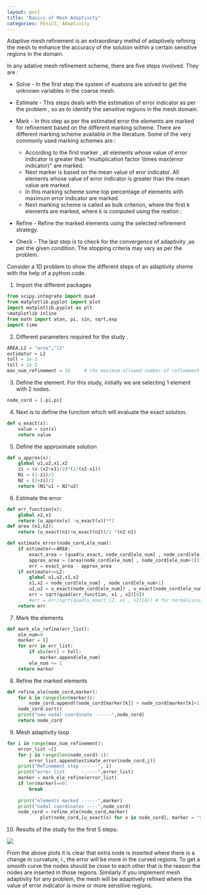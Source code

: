 ```yaml
---
layout: post
title: "Basics of Mesh Adaptivity"
categories: FEniCS, Adaptivity
---
```


Adaptive mesh refinement is an extraordinary methd of adaptively refining the mesh to enhance the accuracy of the solution within a certain sensitive regions in the domain.

In any adative mesh refinement scheme, there are five steps involved. They are :

* Solve - In the first step the system of euations are solved to get the unknown variables in the coarse mesh.

* Estimate - This steps deals with the estimation of error indicator as per the problem , so as to identify the sensitive regions in the mesh domain.

* Mark - In this step as per the estimated error the elements are marked for refinement based on the different marking scheme. There are different marking scheme available in the literature. Some of the very commonly used marking schemes are :
  * According to the first marker , all elements whose value of error indicator is greater than "multiplication factor \times max(error indicator)" are marked.
  * Next marker is based on the mean value of eror indicator. All elements whose value of error indicator is greater than the mean value are marked.
  * In this marking scheme some top percentage of elements with maximum error indicator are marked.
  * Next marking scheme is called as bulk criterion, where the first k elements are marked, where k is computed using the reation :

* Refine - Refine the marked elements using the selected refinement strategy.

* Check - The last step is to check for the convergence of adaptivity ,as per the given condition. The stopping criteria may vary as per the problem.

Consider a 1D problem to show the different steps of an adaptivity sheme with the help of a python code.

1. Import the different packages

```python
from scipy.integrate import quad
from matplotlib.pyplot import plot
import matplotlib.pyplot as plt
%matplotlib inline
from math import atan, pi, sin, sqrt,exp
import time
```

2. Different parameters required for the study .

```python
AREA,L2 = "area","l2"
estimator = L2
toll = 1e-3
toll = 1e-3
max_num_refinement = 15     # the maximum allowed number of refinement
```

3. Define the element. For this study, initially we are selecting 1 element with 2 nodes.

```python
node_cord = [-pi,pi]
```

4. Next is to define the function which will evaluate the exact solution.

```python
def u_exact(x):
    value = sin(x)
    return value
```

5. Define the approximate solution 

```python
def u_approx(x):
    global u1,u2,x1,x2
    zi = (x-(x2+x1)/2)*(2/(x2-x1))
    N1 = (1-zi)/2
    N2 = (1+zi)/2
    return (N1*u1 + N2*u2)
```

6. Estimate the error

```python
def err_function(x):
    global x2,x1
    return (u_approx(x) -u_exact(x))**2
def area (n1,n2):
    return (u_exact(n1)+u_exact(n2))/2 *(n2-n1)

def estimate_error(node_cord,ele_num):
    if estimator==AREA:
        exact_area = (quad(u_exact, node_cord[ele_num] , node_cord[ele_num+1])[0])
        approx_area = (area(node_cord[ele_num] , node_cord[ele_num+1]))
        err = exact_area - approx_area
    if estimator==L2:
        global u1,u2,x1,x2
        x1,x2 = node_cord[ele_num] , node_cord[ele_num+1]
        u1,u2 = u_exact(node_cord[ele_num]) , u_exact(node_cord[ele_num+1])
        err = sqrt(quad(err_function, x1 , x2)[0])
        #err = err/sqrt(quad(u_exact_l2, x1 , x2)[0]) # for normalising the error by dividing with exact value 
    return err
```

7. Mark the elements

```python
def mark_ele_refine(err_list):
    ele_num=0
    marker = []
    for err in err_list:
        if abs(err) > toll:
            marker.append(ele_num)
        ele_num += 1
    return marker
```

8. Refine the marked elements

```python
def refine_ele(node_cord,marker):
    for k in range(len(marker)):
        node_cord.append((node_cord[marker[k]] + node_cord[marker[k]+1])/2)
    node_cord.sort()
    print("new nodal coordinate ------",node_cord)
    return node_cord
```

9. Mesh adaptivity loop

```python
for i in range(max_num_refinement):
    error_list =[]
    for j in range(len(node_cord)-1):
        error_list.append(estimate_error(node_cord,j))
    print("Refinement step ------", i)   
    print("error list      ------",error_list)
    marker = mark_ele_refine(error_list) 
    if len(marker)==0:
        break
    
    print("elements marked ------",marker)
    print("nodal coordinates ----",node_cord)
    node_cord = refine_ele(node_cord,marker)
			plot(node_cord,[u_exact(x) for x in node_cord], marker = "o")
```

10. Results of the study for the first 5 steps:

![](../assets/images/Artboard8.png)

From the above plots it is clear that extra node is inserted where there is a change in curvature, i., the error will be more in the curved regions. To get a smooth curve the nodes should be close to each other that is the reason the nodes are inserted in those regions. Similarly if you implement mesh adaptivity for any problem, the mesh will be adaptively refined where the value of error indicator is more or more sensitive regions.